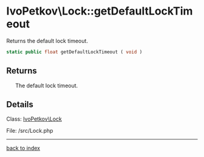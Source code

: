 # IvoPetkov\Lock::getDefaultLockTimeout

Returns the default lock timeout.

```php
static public float getDefaultLockTimeout ( void )
```

## Returns

&nbsp;&nbsp;&nbsp;&nbsp;&nbsp;&nbsp;The default lock timeout.

## Details

Class: [IvoPetkov\Lock](ivopetkov.lock.class.md)

File: /src/Lock.php

---

[back to index](index.md)

